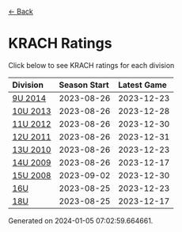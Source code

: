 [<- Back](../readme.md)
# KRACH Ratings
Click below to see KRACH ratings for each division

| Division | Season Start | Latest Game |
| :-- | :-- | :-- |
| [9U 2014](9U-2014-ratings.md) | 2023-08-26 | 2023-12-23 |
| [10U 2013](10U-2013-ratings.md) | 2023-08-26 | 2023-12-28 |
| [11U 2012](11U-2012-ratings.md) | 2023-08-26 | 2023-12-30 |
| [12U 2011](12U-2011-ratings.md) | 2023-08-26 | 2023-12-31 |
| [13U 2010](13U-2010-ratings.md) | 2023-08-26 | 2023-12-23 |
| [14U 2009](14U-2009-ratings.md) | 2023-08-26 | 2023-12-17 |
| [15U 2008](15U-2008-ratings.md) | 2023-09-02 | 2023-12-30 |
| [16U](16U-ratings.md) | 2023-08-25 | 2023-12-23 |
| [18U](18U-ratings.md) | 2023-08-25 | 2023-12-17 |

Generated on 2024-01-05 07:02:59.664661.
